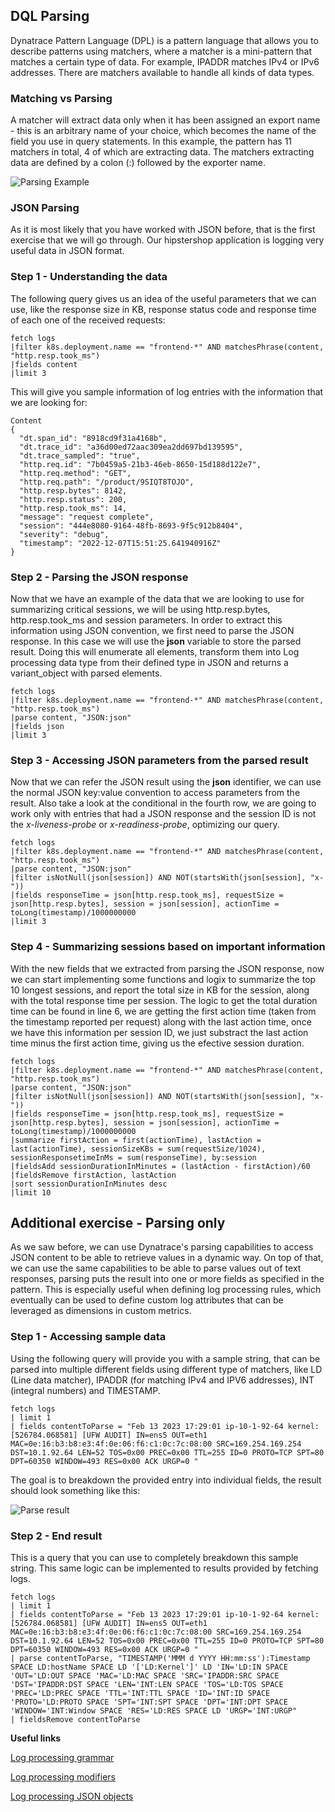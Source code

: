 ## DQL Parsing

Dynatrace Pattern Language (DPL) is a pattern language that allows you to describe patterns using matchers, where a matcher is a mini-pattern that matches a certain type of data. For example, IPADDR matches IPv4 or IPv6 addresses. There are matchers available to handle all kinds of data types.

### Matching vs Parsing
A matcher will extract data only when it has been assigned an export name - this is an arbitrary name of your choice, which becomes the name of the field you use in query statements. In this example, the pattern has 11 matchers in total, 4 of which are extracting data. The matchers extracting data are defined by a colon (:) followed by the exporter name.

![Parsing Example](../../assets/images/parsingExample.png)

### JSON Parsing

As it is most likely that you have worked with JSON before, that is the first exercise that we will go through. Our hipstershop application is logging very useful data in JSON format. 

### Step 1 - Understanding the data

The following query gives us an idea of the useful parameters that we can use, like the response size in KB, response status code and response time of each one of the received requests:

```
fetch logs
|filter k8s.deployment.name == "frontend-*" AND matchesPhrase(content, "http.resp.took_ms")
|fields content
|limit 3
```
This will give you sample information of log entries with the information that we are looking for:
```
Content
{
  "dt.span_id": "8918cd9f31a4168b",
  "dt.trace_id": "a36d00ed72aac309ea2dd697bd139595",
  "dt.trace_sampled": "true",
  "http.req.id": "7b0459a5-21b3-46eb-8650-15d188d122e7",
  "http.req.method": "GET",
  "http.req.path": "/product/9SIQT8TOJO",
  "http.resp.bytes": 8142,
  "http.resp.status": 200,
  "http.resp.took_ms": 14,
  "message": "request complete",
  "session": "444e8080-9164-48fb-8693-9f5c912b8404",
  "severity": "debug",
  "timestamp": "2022-12-07T15:51:25.641940916Z"
}
```

### Step 2 - Parsing the JSON response

Now that we have an example of the data that we are looking to use for summarizing critical sessions, we will be using http.resp.bytes, http.resp.took_ms and session parameters. In order to extract this information using JSON convention, we first need to parse the JSON response. In this case we will use the __json__ variable to store the parsed result. Doing this will enumerate all elements, transform them into Log processing data type from their defined type in JSON and returns a variant_object with parsed elements.

```
fetch logs
|filter k8s.deployment.name == "frontend-*" AND matchesPhrase(content, "http.resp.took_ms")
|parse content, "JSON:json"
|fields json
|limit 3
```

### Step 3 - Accessing JSON parameters from the parsed result

Now that we can refer the JSON result using the __json__ identifier, we can use the normal JSON key:value convention to access parameters from the result. Also take a look at the conditional in the fourth row, we are going to work only with entries that had a JSON response and the session ID is not the _x-liveness-probe_ or _x-readiness-probe_, optimizing our query.

```
fetch logs
|filter k8s.deployment.name == "frontend-*" AND matchesPhrase(content, "http.resp.took_ms")
|parse content, "JSON:json"
|filter isNotNull(json[session]) AND NOT(startsWith(json[session], "x-"))
|fields responseTime = json[http.resp.took_ms], requestSize = json[http.resp.bytes], session = json[session], actionTime = toLong(timestamp)/1000000000
|limit 3
```

### Step 4 - Summarizing sessions based on important information

With the new fields that we extracted from parsing the JSON response, now we can start implementing some functions and logix to summarize the top 10 longest sessions, and report the total size in KB for the session, along with the total response time per session.
The logic to get the total duration time can be found in line 6, we are getting the first action time (taken from the timestamp reported per request) along with the last action time, once we have this information per session ID, we just substract the last action time minus the first action time, giving us the efective session duration.

```
fetch logs
|filter k8s.deployment.name == "frontend-*" AND matchesPhrase(content, "http.resp.took_ms")
|parse content, "JSON:json"
|filter isNotNull(json[session]) AND NOT(startsWith(json[session], "x-"))
|fields responseTime = json[http.resp.took_ms], requestSize = json[http.resp.bytes], session = json[session], actionTime = toLong(timestamp)/1000000000
|summarize firstAction = first(actionTime), lastAction = last(actionTime), sessionSizeKBs = sum(requestSize/1024), sessionResponsetimeInMs = sum(responseTime), by:session
|fieldsAdd sessionDurationInMinutes = (lastAction - firstAction)/60
|fieldsRemove firstAction, lastAction
|sort sessionDurationInMinutes desc
|limit 10
```

## Additional exercise - Parsing only

As we saw before, we can use Dynatrace's parsing capabilities to access JSON content to be able to retrieve values in a dynamic way.
On top of that, we can use the same capabilities to be able to parse values out of text responses, parsing puts the result into one or more fields as specified in the pattern. This is especially useful when defining log processing rules, which eventually can be used to define custom log attributes that can be leveraged as dimensions in custom metrics.

### Step 1 - Accessing sample data

Using the following query will provide you with a sample string, that can be parsed into multiple different fields using different type of matchers, like LD (Line data matcher), IPADDR (for matching IPv4 and IPV6 addresses), INT (integral numbers) and TIMESTAMP.

```
fetch logs
| limit 1
| fields contentToParse = "Feb 13 2023 17:29:01 ip-10-1-92-64 kernel: [526784.068581] [UFW AUDIT] IN=ens5 OUT=eth1 MAC=0e:16:b3:b8:e3:4f:0e:06:f6:c1:0c:7c:08:00 SRC=169.254.169.254 DST=10.1.92.64 LEN=52 TOS=0x00 PREC=0x00 TTL=255 ID=0 PROTO=TCP SPT=80 DPT=60350 WINDOW=493 RES=0x00 ACK URGP=0 "
```

The goal is to breakdown the provided entry into individual fields, the result should look something like this:

![Parse result](../../assets/images/parseResult.png)

### Step 2 - End result

This is a query that you can use to completely breakdown this sample string. This same logic can be implemented to results provided by fetching logs.

```
fetch logs
| limit 1
| fields contentToParse = "Feb 13 2023 17:29:01 ip-10-1-92-64 kernel: [526784.068581] [UFW AUDIT] IN=ens5 OUT=eth1 MAC=0e:16:b3:b8:e3:4f:0e:06:f6:c1:0c:7c:08:00 SRC=169.254.169.254 DST=10.1.92.64 LEN=52 TOS=0x00 PREC=0x00 TTL=255 ID=0 PROTO=TCP SPT=80 DPT=60350 WINDOW=493 RES=0x00 ACK URGP=0 "
| parse contentToParse, "TIMESTAMP('MMM d YYYY HH:mm:ss'):Timestamp SPACE LD:hostName SPACE LD '['LD:Kernel']' LD 'IN='LD:IN SPACE 'OUT='LD:OUT SPACE 'MAC='LD:MAC SPACE 'SRC='IPADDR:SRC SPACE 'DST='IPADDR:DST SPACE 'LEN='INT:LEN SPACE 'TOS='LD:TOS SPACE 'PREC='LD:PREC SPACE 'TTL='INT:TTL SPACE 'ID='INT:ID SPACE 'PROTO='LD:PROTO SPACE 'SPT='INT:SPT SPACE 'DPT='INT:DPT SPACE 'WINDOW='INT:Window SPACE 'RES='LD:RES SPACE LD 'URGP='INT:URGP"
| fieldsRemove contentToParse
```


**Useful links**

[Log processing grammar](https://www.dynatrace.com/support/help/how-to-use-dynatrace/dynatrace-pattern-language/log-processing-grammar "Grammar")

[Log processing modifiers](https://www.dynatrace.com/support/help/how-to-use-dynatrace/dynatrace-pattern-language/log-processing-modifiers "Modifiers")

[Log processing JSON objects](https://www.dynatrace.com/support/help/how-to-use-dynatrace/dynatrace-pattern-language/log-processing-json-object "JSON Object")




